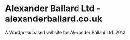 Alexander Ballard Ltd - alexanderballard.co.uk
===============================================

A Wordpress based website for Alexander Ballard Ltd. 2012
